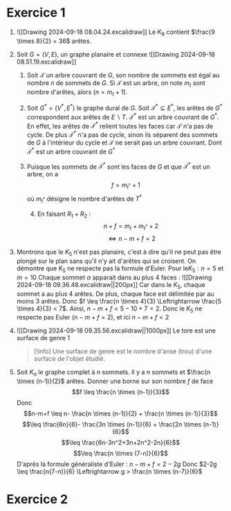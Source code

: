 # Exercice 1

1.  ![[Drawing 2024-09-18 08.04.24.excalidraw]]
   Le $K_9$ contient $\frac{9 \times 8}{2} = 36$ arêtes.

2. Soit $G=(V,E)$, un graphe planaire et connexe
   ![[Drawing 2024-09-18 08.51.19.excalidraw]]
	1. Soit $\mathcal{T}$ un arbre couvrant de $G$, son nombre de sommets est égal au nombre $n$ de sommets de $G$. Si $\mathcal{T}$ est un arbre, on note $m_{t}$ sont nombre d'arêtes, alors ($n=m_{t} +1$).
	2. Soit $G^{*} = (V^{*}, E^{*})$ le graphe dural de $G$. Soit $\mathcal{T}^{*} \subseteq E^{*}$, les arêtes de $G^{*}$ correspondent aux arêtes de $E \backslash T$.
	   $\mathcal{T}^*$ est un arbre couvrant de $G^*$. En effet, les arêtes de $\mathcal{T}^*$ relient toutes les faces car $\mathcal{T}$ n'a pas de cycle. De plus $\mathcal{T}^*$ n'a pas de cycle, sinon ils séparent des sommets de $G$ à l'intérieur du cycle et $\mathcal{T}$ ne serait pas un arbre couvrant. Dont $\mathcal{T}^*$ est un arbre couvrant de $G^*$ 
	3. Puisque les sommets de $\mathcal{T}^*$ sont les faces de $G$ et que $\mathcal{T}^*$ est un arbre, on a $$f=m_{t^{*}}+1$$
	   où $m_{t^{*}}$ désigne le nombre d'arêtes de $T^{*}$
	   
	   4. En faisant $R_{1}+R_{2}$ :
	   $$n+f=m_{t}+m_{t^{*}}+2$$$$\Leftrightarrow n - m + f = 2$$
3. Montrons que le $K_5$ n'est pas planaire, c'est à dire qu'il ne peut pas être plongé sur le plan sans qu'il n'y ait d'arêtes qui se croisent. On démontre que $K_{5}$ ne respecte pas la formule d'Euler.
   Pour le$K_{5} : n=5$ et $m=10$
   Chaque sommet $\alpha$ apparait dans au plus $4$ faces : 
   ![[Drawing 2024-09-18 09.36.48.excalidraw||200px]]
   Car dans le $K_{5}$, chaque sommet a au plus $4$ arêtes.
   De plus, chaque face est délimitée par au moins $3$ arêtes.
   Donc $f \leq \frac{n \times 4}{3} \Leftrightarrow \frac{5 \times 4}{3} < 7$.
   Ainsi, $n - m + f < 5 - 10 + 7 = 2$.
   Donc le $K_5$ ne respecte pas Euler ($n - m + f = 2$), et ici $n-m+f<2$
4. ![[Drawing 2024-09-18 09.35.56.excalidraw||1000px]]
   Le tore est une surface de genre $1$ 
   >[!info] 
   >Une surface de genre est le nombre d'anse (trou) d'une surface de l'objet étudié.
      
5. Soit $K_{n}$ le graphe complet à $n$ sommets. Il y a $n$ sommets et $\frac{n \times (n-1)}{2}$ arêtes.
   Donner une borne sur son nombre $f$ de face 
   $$f \leq \frac{n \times (n-1)}{3}$$
   Donc $$n-m+f \leq n- \frac{n \times (n-1)}{2} + \frac{n \times (n-1)}{3}$$
   $$\leq \frac{6n}{6}- \frac{3n \times (n-1)}{6} + \frac{2n \times (n-1)}{6}$$
   $$\leq \frac{6n-3n^2+3n+2n^2-2n}{6}$$
   $$\leq \frac{n \times (7-n)}{6}$$
   D'après la formule généraliste d'Euler : $n-m+f=2-2g$
   Donc $2-2g \leq \frac{n(7-n)}{6} \Leftrightarrow g > \frac{n \times (n-7)}{6}$
   
   


# Exercice 2

